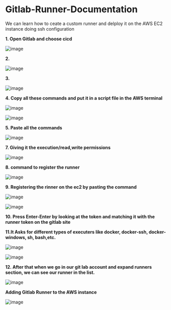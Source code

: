 # Gitlab-Runner-Documentation
We can learn how to ceate a custom runner and delploy it on the AWS EC2 instance doing ssh configuration

**1. Open Gitlab and choose cicd**

![image](https://github.com/kushalShuklaaa/Gitlab-Runner-Documentation/assets/96085546/22f47d61-a646-4e12-a881-ed6d1aaf0944)

**2.**



![image](https://github.com/kushalShuklaaa/Gitlab-Runner-Documentation/assets/96085546/b71815cf-57e1-4afe-9340-6b16afb554bf)



**3.**



![image](https://github.com/kushalShuklaaa/Gitlab-Runner-Documentation/assets/96085546/df30a659-112f-4739-8ff5-48eef44d59bd)



**4. Copy all these commands and put it in a script file in the AWS terminal**



![image](https://github.com/kushalShuklaaa/Gitlab-Runner-Documentation/assets/96085546/81aabd43-6ba4-4db7-b03f-4c7dfcad6df2)


![image](https://github.com/kushalShuklaaa/Gitlab-Runner-Documentation/assets/96085546/d0da3662-273e-43d3-bdd2-6bc3fc6a04cd)



**5. Paste all the commands**



![image](https://github.com/kushalShuklaaa/Gitlab-Runner-Documentation/assets/96085546/aa3ad4dc-3bf9-435d-ab22-aa0819201a84)



**7. Giving it the execution/read,write permissions**



![image](https://github.com/kushalShuklaaa/Gitlab-Runner-Documentation/assets/96085546/d30bb2bc-a7a9-4f64-aa32-a975827f12db)



**8. command to register the runner**



![image](https://github.com/kushalShuklaaa/Gitlab-Runner-Documentation/assets/96085546/d6cca3a7-ad0d-465f-ae0c-3611dfa7c7f5**)



**9. Registering the rinner on the ec2 by pasting the command**



![image](https://github.com/kushalShuklaaa/Gitlab-Runner-Documentation/assets/96085546/3c294c5a-f76b-4599-a07f-1f9224ceaba4)



![image](https://github.com/kushalShuklaaa/Gitlab-Runner-Documentation/assets/96085546/27a3d85b-80f3-46e4-8ab8-b0e14856c0ef)



**10. Press Enter-Enter by looking at the token and matching it with the runner token on the gitlab site**


**11.It Asks for different types of executers like docker, docker-ssh, docker-windows, sh, bash,etc.**

![image](https://github.com/kushalShuklaaa/Gitlab-Runner-Documentation/assets/96085546/2b2c6aa5-7f84-4e9a-be8f-61a55e77539d)



![image](https://github.com/kushalShuklaaa/Gitlab-Runner-Documentation/assets/96085546/a5f6bf99-0edd-4ff4-a1c6-db4ebfb11345)


**12. After that when we go in our git lab account and expand runners section, we can see our runner in the list.**



![image](https://github.com/kushalShuklaaa/Gitlab-Runner-Documentation/assets/96085546/8ac5cbe9-ad4d-4860-8918-37e2f06dfd4c)


**Adding Gitlab Runner to the AWS instance**


![image](https://github.com/kushalShuklaaa/Gitlab-Runner-Documentation/assets/96085546/4c70c35e-252c-4574-aa40-7c32765edaef)




